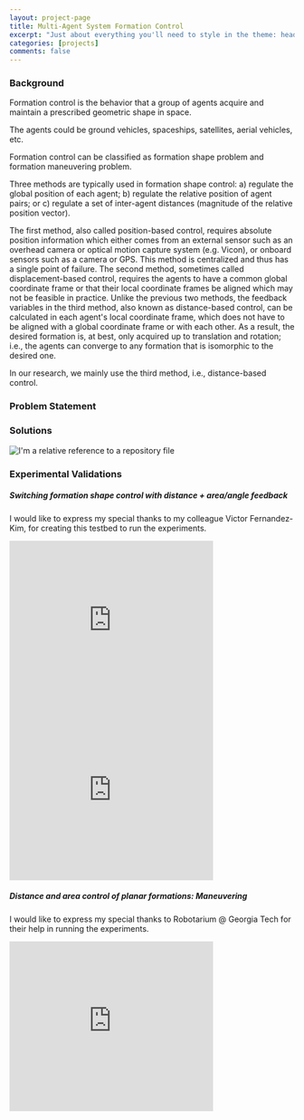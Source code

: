 ```yaml
---
layout: project-page
title: Multi-Agent System Formation Control
excerpt: "Just about everything you'll need to style in the theme: headings, paragraphs, blockquotes, tables, code blocks, and more."
categories: [projects]
comments: false
---
```


### Background   
Formation control is the behavior that a group of agents acquire and maintain a prescribed geometric shape in space.   

The agents could be ground vehicles, spaceships, satellites, aerial vehicles, etc.   

Formation control can be classified as formation shape problem and formation maneuvering problem.   

Three methods are typically used in formation shape control: a) regulate the global position of each agent; b) regulate the relative position of agent pairs; or c) regulate a set of inter-agent distances (magnitude of the relative position vector).   

The first method, also called position-based control, requires absolute position information which either comes from an external sensor such as an overhead camera or optical motion capture system (e.g. Vicon), or onboard sensors such as a camera or GPS. This method is centralized and thus has a single point of failure. The second method, sometimes called displacement-based control, requires the agents to have a common global coordinate frame or that their local coordinate frames be aligned which may not be feasible in practice. Unlike the previous two methods, the feedback variables in the third method, also known as distance-based control, can be calculated in each agent's local coordinate frame, which does not have to be aligned with a global coordinate frame or with each other. As a result, the desired formation is, at best, only acquired up to translation and rotation; i.e., the agents can converge to any formation that is isomorphic to the desired one.   

In our research, we mainly use the third method, i.e., distance-based control.   

### Problem Statement

### Solutions   

![I'm a relative reference to a repository file](../../Pics/formation_control/FormationShapeMethodsCompare.png)

### Experimental Validations   

##### Switching formation shape control with distance + area/angle feedback   

I would like to express my special thanks to my colleague Victor Fernandez-Kim, for creating this testbed to run the experiments.


<iframe class="youtube-player" type="text/html" width="360" height="300" src="https://www.youtube.com/embed/eE_6TtT_Rao" frameborder="0" allowfullscreen></iframe>

<iframe class="youtube-player" type="text/html" width="360" height="300" src="https://www.youtube.com/embed/MM_Ag7OJfnM" frameborder="0" allowfullscreen></iframe>

##### Distance and area control of planar formations: Maneuvering   

I would like to express my special thanks to Robotarium @ Georgia Tech for their help in running the experiments.

<iframe class="youtube-player" type="text/html" width="360" height="300" src="https://www.youtube.com/embed/yJQnG5hxHcc" frameborder="0" allowfullscreen></iframe>
